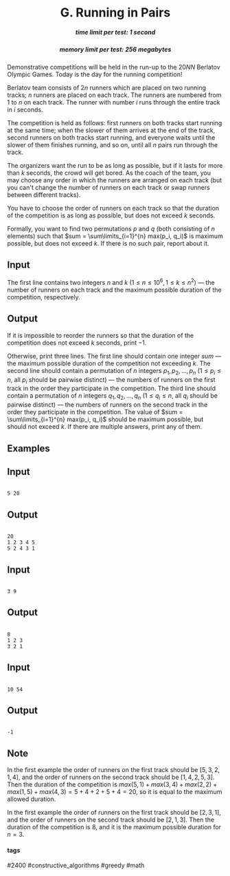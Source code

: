 <h1 style='text-align: center;'> G. Running in Pairs</h1>

<h5 style='text-align: center;'>time limit per test: 1 second</h5>
<h5 style='text-align: center;'>memory limit per test: 256 megabytes</h5>

Demonstrative competitions will be held in the run-up to the $20NN$ Berlatov Olympic Games. Today is the day for the running competition!

Berlatov team consists of $2n$ runners which are placed on two running tracks; $n$ runners are placed on each track. The runners are numbered from $1$ to $n$ on each track. The runner with number $i$ runs through the entire track in $i$ seconds.

The competition is held as follows: first runners on both tracks start running at the same time; when the slower of them arrives at the end of the track, second runners on both tracks start running, and everyone waits until the slower of them finishes running, and so on, until all $n$ pairs run through the track.

The organizers want the run to be as long as possible, but if it lasts for more than $k$ seconds, the crowd will get bored. As the coach of the team, you may choose any order in which the runners are arranged on each track (but you can't change the number of runners on each track or swap runners between different tracks).

You have to choose the order of runners on each track so that the duration of the competition is as long as possible, but does not exceed $k$ seconds.

Formally, you want to find two permutations $p$ and $q$ (both consisting of $n$ elements) such that $sum = \sum\limits_{i=1}^{n} max(p_i, q_i)$ is maximum possible, but does not exceed $k$. If there is no such pair, report about it.

## Input

The first line contains two integers $n$ and $k$ ($1 \le n \le 10^6, 1 \le k \le n^2$) — the number of runners on each track and the maximum possible duration of the competition, respectively.

## Output

If it is impossible to reorder the runners so that the duration of the competition does not exceed $k$ seconds, print $-1$. 

Otherwise, print three lines. The first line should contain one integer $sum$ — the maximum possible duration of the competition not exceeding $k$. The second line should contain a permutation of $n$ integers $p_1, p_2, \dots, p_n$ ($1 \le p_i \le n$, all $p_i$ should be pairwise distinct) — the numbers of runners on the first track in the order they participate in the competition. The third line should contain a permutation of $n$ integers $q_1, q_2, \dots, q_n$ ($1 \le q_i \le n$, all $q_i$ should be pairwise distinct) — the numbers of runners on the second track in the order they participate in the competition. The value of $sum = \sum\limits_{i=1}^{n} max(p_i, q_i)$ should be maximum possible, but should not exceed $k$. If there are multiple answers, print any of them.

## Examples

## Input


```

5 20

```
## Output


```

20
1 2 3 4 5 
5 2 4 3 1 

```
## Input


```

3 9

```
## Output


```

8
1 2 3 
3 2 1 

```
## Input


```

10 54

```
## Output


```

-1

```
## Note

In the first example the order of runners on the first track should be $[5, 3, 2, 1, 4]$, and the order of runners on the second track should be $[1, 4, 2, 5, 3]$. Then the duration of the competition is $max(5, 1) + max(3, 4) + max(2, 2) + max(1, 5) + max(4, 3) = 5 + 4 + 2 + 5 + 4 = 20$, so it is equal to the maximum allowed duration.

In the first example the order of runners on the first track should be $[2, 3, 1]$, and the order of runners on the second track should be $[2, 1, 3]$. Then the duration of the competition is $8$, and it is the maximum possible duration for $n = 3$.



#### tags 

#2400 #constructive_algorithms #greedy #math 